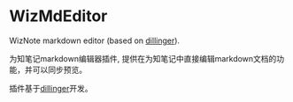 WizMdEditor
===========

WizNote markdown editor (based on [dillinger](http://dillinger.io)).

为知笔记markdown编辑器插件, 提供在为知笔记中直接编辑markdown文档的功能，并可以同步预览。

插件基于[dillinger](http://dillinger.io)开发。



